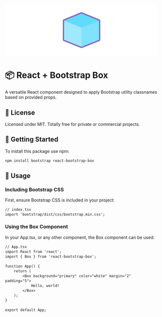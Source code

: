 ![React + Bootstrap Box](https://raw.githubusercontent.com/andrewdyer/andrewdyer/refs/heads/main/assets/images/covers/react-bootstrap-box.png)

# 📦 React + Bootstrap Box

A versatile React component designed to apply Bootstrap utility classnames based on provided props.

## 📄 License

Licensed under MIT. Totally free for private or commercial projects.

## 🚀 Getting Started

To install this package use npm:

```bash
npm install bootstrap react-bootstrap-box
```

## 📖 Usage

### Including Bootstrap CSS

First, ensure Bootstrap CSS is included in your project:

```tsx
// index.tsx
import 'bootstrap/dist/css/bootstrap.min.css';
```

### Using the Box Component

In your App.tsx, or any other component, the Box component can be used:

```tsx
// App.tsx
import React from 'react';
import { Box } from 'react-bootstrap-box';

function App() {
    return (
        <Box background="primary" color="white" margin="2" padding="5">
            Hello, world!
        </Box>
    );
}

export default App;
```
